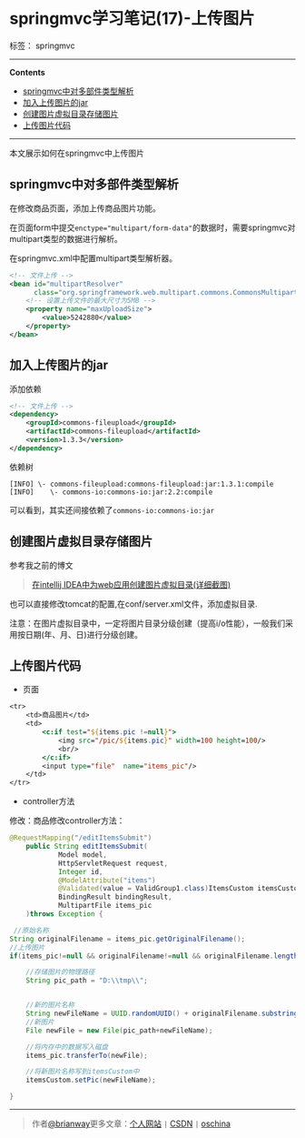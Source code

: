 ﻿# springmvc学习笔记(17)-上传图片

标签： springmvc

---

**Contents**

  - [springmvc中对多部件类型解析](#springmvc中对多部件类型解析)
  - [加入上传图片的jar](#加入上传图片的jar)
  - [创建图片虚拟目录存储图片](#创建图片虚拟目录存储图片)
  - [上传图片代码](#上传图片代码)



---


本文展示如何在springmvc中上传图片


## springmvc中对多部件类型解析

在修改商品页面，添加上传商品图片功能。

在页面form中提交`enctype="multipart/form-data"`的数据时，需要springmvc对multipart类型的数据进行解析。

在springmvc.xml中配置multipart类型解析器。

```xml
<!-- 文件上传 -->
<bean id="multipartResolver"
      class="org.springframework.web.multipart.commons.CommonsMultipartResolver">
    <!-- 设置上传文件的最大尺寸为5MB -->
    <property name="maxUploadSize">
        <value>5242880</value>
    </property>
</bean>
```

## 加入上传图片的jar

添加依赖

```xml
<!-- 文件上传 -->
<dependency>
    <groupId>commons-fileupload</groupId>
    <artifactId>commons-fileupload</artifactId>
    <version>1.3.3</version>
</dependency>
```

依赖树

```
[INFO] \- commons-fileupload:commons-fileupload:jar:1.3.1:compile
[INFO]    \- commons-io:commons-io:jar:2.2:compile
```

可以看到，其实还间接依赖了`commons-io:commons-io:jar`


## 创建图片虚拟目录存储图片

参考我之前的博文

> [在intellij IDEA中为web应用创建图片虚拟目录(详细截图)](http://blog.csdn.net/h3243212/article/details/50819218)


也可以直接修改tomcat的配置,在conf/server.xml文件，添加虚拟目录.

注意：在图片虚拟目录中，一定将图片目录分级创建（提高i/o性能），一般我们采用按日期(年、月、日)进行分级创建。

## 上传图片代码

- 页面

```jsp
<tr>
	<td>商品图片</td>
	<td>
		<c:if test="${items.pic !=null}">
			<img src="/pic/${items.pic}" width=100 height=100/>
			<br/>
		</c:if>
		<input type="file"  name="items_pic"/>
	</td>
</tr>
```

- controller方法

修改：商品修改controller方法：

```java
@RequestMapping("/editItemsSubmit")
    public String editItemsSubmit(
            Model model,
            HttpServletRequest request,
            Integer id,
            @ModelAttribute("items")
            @Validated(value = ValidGroup1.class)ItemsCustom itemsCustom,
            BindingResult bindingResult,
            MultipartFile items_pic
    )throws Exception {
```

```java
 //原始名称
String originalFilename = items_pic.getOriginalFilename();
//上传图片
if(items_pic!=null && originalFilename!=null && originalFilename.length()>0){

    //存储图片的物理路径
    String pic_path = "D:\\tmp\\";


    //新的图片名称
    String newFileName = UUID.randomUUID() + originalFilename.substring(originalFilename.lastIndexOf("."));
    //新图片
    File newFile = new File(pic_path+newFileName);

    //将内存中的数据写入磁盘
    items_pic.transferTo(newFile);

    //将新图片名称写到itemsCustom中
    itemsCustom.setPic(newFileName);

}
```



----

> 作者[@brianway](http://brianway.github.io/)更多文章：[个人网站](http://brianway.github.io/) `|` [CSDN](http://blog.csdn.net/h3243212/) `|` [oschina](http://my.oschina.net/brianway)


